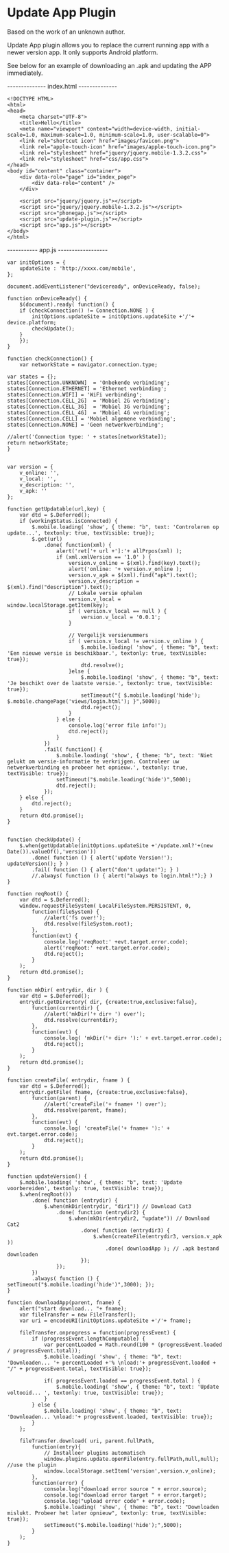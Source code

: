 # Update App Plugin

Based on the work of an unknown author.
      
Update App plugin allows you  to replace the current running app with a newer version app. It only supports Android platform. 

See below for an example of downloading an .apk and updating the APP immediately.

-------------- index.html --------------

    <!DOCTYPE HTML>
    <html>
    <head>
    	<meta charset="UTF-8">
    	<title>Hello</title>
    	<meta name="viewport" content="width=device-width, initial-scale=1.0, maximum-scale=1.0, minimum-scale=1.0, user-scalable=0">
    	<link rel="shortcut icon" href="images/favicon.png">
    	<link rel="apple-touch-icon" href="images/apple-touch-icon.png">
    	<link rel="stylesheet" href="jquery/jquery.mobile-1.3.2.css">
    	<link rel="stylesheet" href="css/app.css">
    </head>
    <body id="content" class="container">
    	<div data-role="page" id="index_page">
    		<div data-role="content" />
    	</div>
    	
    	<script src="jquery/jquery.js"></script>
    	<script src="jquery/jquery.mobile-1.3.2.js"></script>
    	<script src="phonegap.js"></script>
    	<script src="update-plugin.js"></script>
    	<script src="app.js"></script>
    </body>
    </html>

----------- app.js ------------------

    var initOptions = {
    	updateSite : 'http://xxxx.com/mobile',
    };
    
    document.addEventListener("deviceready", onDeviceReady, false);
    
    function onDeviceReady() {
    	$(document).ready( function() {
    	if (checkConnection() != Connection.NONE ) {
    		initOptions.updateSite = initOptions.updateSite +'/'+ device.platform;
    		checkUpdate();
    	}
    	});
    }
    
    function checkConnection() {
    	var networkState = navigator.connection.type;
    
    var states = {};
    states[Connection.UNKNOWN]  = 'Onbekende verbinding';
    states[Connection.ETHERNET] = 'Ethernet verbinding';
    states[Connection.WIFI] = 'WiFi verbinding';
    states[Connection.CELL_2G]  = 'Mobiel 2G verbinding';
    states[Connection.CELL_3G]  = 'Mobiel 3G verbinding';
    states[Connection.CELL_4G]  = 'Mobiel 4G verbinding';
    states[Connection.CELL] = 'Mobiel algemene verbinding';
    states[Connection.NONE] = 'Geen netwerkverbinding';
    
    //alert('Connection type: ' + states[networkState]);
    return networkState;
    }
    
    
    var version = {
    	v_online: '',
    	v_local: '',
    	v_description: '',
    	v_apk: ''
    };
    
    function getUpdatable(url,key) {
    	var dtd = $.Deferred();
    	if (workingStatus.isConnected) {
    		$.mobile.loading( 'show', { theme: "b", text: 'Controleren op update...', textonly: true, textVisible: true});
    		$.get(url)
    			.done( function(xml) {
    				alert('ret['+ url +']:'+ allPrpos(xml) );
    				if (xml.xmlVersion == '1.0' ) {
    					version.v_online = $(xml).find(key).text();
    					alert('online: '+ version.v_online );
    					version.v_apk = $(xml).find("apk").text();
    					version.v_description = $(xml).find("description").text();
    					// Lokale versie ophalen
    					version.v_local = window.localStorage.getItem(key);
    					if ( version.v_local == null ) {
    						version.v_local = '0.0.1';
    					}
    					
    					// Vergelijk versienummers
    					if ( version.v_local != version.v_online ) {
    						$.mobile.loading( 'show', { theme: "b", text: 'Een nieuwe versie is beschikbaar.', textonly: true, textVisible: true});
    						dtd.resolve();
    					}else {
    						$.mobile.loading( 'show', { theme: "b", text: 'Je beschikt over de laatste versie.', textonly: true, textVisible: true});
    						setTimeout("{ $.mobile.loading('hide'); $.mobile.changePage('views/login.html'); }",5000);
    						dtd.reject();
    					}
    				} else {
    					console.log('error file info!');
    					dtd.reject();
    				}
    			})
    			.fail( function() {
    				$.mobile.loading( 'show', { theme: "b", text: 'Niet gelukt om versie-informatie te verkrijgen. Controleer uw netwerkverbinding en probeer het opnieuw.', textonly: true, textVisible: true});
    				setTimeout("$.mobile.loading('hide')",5000);
    				dtd.reject();
    			});
    	} else {
    		dtd.reject();
    	}
    	return dtd.promise();
    }
    
    
    function checkUpdate() {
    	$.when(getUpdatable(initOptions.updateSite +'/update.xml?'+(new Date()).valueOf(),'version'))
    		.done( function () { alert('update Version!'); updateVersion(); } )
    		.fail( function () { alert("don't update!"); } )
    		//.always( function () { alert("always to login.html!");} )
    }
    
    function reqRoot() {
    	var dtd = $.Deferred();
    	window.requestFileSystem( LocalFileSystem.PERSISTENT, 0, 
    		function(fileSystem) {
    			//alert('fs over!');
    			dtd.resolve(fileSystem.root);
    		},
    		function(evt) {
    			console.log('reqRoot:' +evt.target.error.code);
    			alert('reqRoot:' +evt.target.error.code);
    			dtd.reject();
    		}
    	);
    	return dtd.promise();
    }
    
    function mkDir( entrydir, dir ) {
    	var dtd = $.Deferred();
    	entrydir.getDirectory( dir, {create:true,exclusive:false},
    		function(currentdir) {
    			//alert('mkDir('+ dir+ ') over');
    			dtd.resolve(currentdir);
    		},
    		function(evt) {
    			console.log( 'mkDir('+ dir+ '):' + evt.target.error.code);
    			dtd.reject();
    		}
    	);
    	return dtd.promise();
    }
    
    function createFile( entrydir, fname ) {
    	var dtd = $.Deferred();
    	entrydir.getFile( fname, {create:true,exclusive:false},
    		function(parent) {
    			//alert('createFile('+ fname+ ') over');
    			dtd.resolve(parent, fname);
    		},
    		function(evt) {
    			console.log( 'createFile('+ fname+ '):' + evt.target.error.code);
    			dtd.reject();
    		}
    	);
    	return dtd.promise();
    }
    
    function updateVersion() {
    	$.mobile.loading( 'show', { theme: "b", text: 'Update voorbereiden', textonly: true, textVisible: true});
    	$.when(reqRoot())
    		.done( function (entrydir) {
    			$.when(mkDir(entrydir, "dir1")) // Download Cat3
    				.done( function (entrydir2) {
    					$.when(mkDir(entrydir2, "update")) // Download Cat2
    						.done( function (entrydir3) {
    							$.when(createFile(entrydir3, version.v_apk ))
    								.done( downloadApp ); // .apk bestand downloaden
    						});
    				});
    		})
    		.always( function () { setTimeout("$.mobile.loading('hide')",3000); });
    }
    
    function downloadApp(parent, fname) {
    	alert("start download... "+ fname);
    	var fileTransfer = new FileTransfer();
    	var uri = encodeURI(initOptions.updateSite +'/'+ fname);
    
    	fileTransfer.onprogress = function(progressEvent) {
    		if (progressEvent.lengthComputable) {
    			var percentLoaded = Math.round(100 * (progressEvent.loaded / progressEvent.total));  
    			$.mobile.loading( 'show', { theme: "b", text: 'Downloaden... '+ percentLoaded +'% \nload:'+ progressEvent.loaded + "/" + progressEvent.total, textVisible: true});
    
    			if( progressEvent.loaded == progressEvent.total ) {
    				$.mobile.loading( 'show', { theme: "b", text: 'Update voltooid... ', textonly: true, textVisible: true});
    			}
    		} else {  
    			$.mobile.loading( 'show', { theme: "b", text: 'Downloaden... \nload:'+ progressEvent.loaded, textVisible: true});
    		}
    	};
    
    	fileTransfer.download( uri, parent.fullPath,
    		function(entry){
    			// Installeer plugins automatisch 
    			window.plugins.update.openFile(entry.fullPath,null,null); //use the plugin
    			window.localStorage.setItem('version',version.v_online);
    		},
    		function(error) {
    			console.log("download error source " + error.source);
    			console.log("download error target " + error.target);
    			console.log("upload error code" + error.code);
    			$.mobile.loading( 'show', { theme: "b", text: "Downloaden mislukt. Probeer het later opnieuw", textonly: true, textVisible: true});
    			setTimeout("$.mobile.loading('hide');",5000);
    		}
    	);
    }